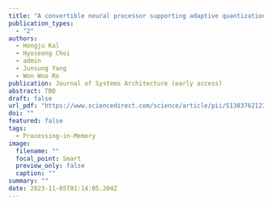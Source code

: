 ```yaml
---
title: "A convertible neural processor supporting adaptive quantization for real-time neural networks"
publication_types:
  - "2"
authors:
  - Hongju Kal
  - Hyoseong Choi
  - admin
  - Junsung Yang
  - Won Woo Ro
publication: Journal of Systems Architecture (early access)
abstract: TBD
draft: false
url_pdf: "https://www.sciencedirect.com/science/article/pii/S1383762123002047"
doi: ""
featured: false
tags:
  - Processing-in-Memory
image:
  filename: ""
  focal_point: Smart
  preview_only: false
  caption: ""
summary: ""
date: 2023-11-05T01:14:05.204Z
---
```

